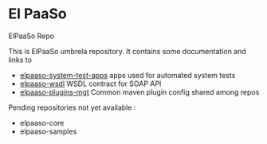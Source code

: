 # El PaaSo
ElPaaSo Repo

This is ElPaaSo umbrela repository. It contains some documentation and links to 
* [elpaaso-system-test-apps](https://github.com/Orange-OpenSource/elpaaso-system-test-apps) apps used for automated system tests
* [elpaaso-wsdl](https://github.com/Orange-OpenSource/elpaaso-wsdl) WSDL contract for SOAP API
* [elpaaso-plugins-mgt](https://github.com/Orange-OpenSource/elpaaso-plugins-management) Common maven plugin config shared among repos

Pending repositories not yet available :
* elpaaso-core 
* elpaaso-samples


